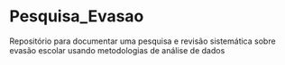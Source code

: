 # Pesquisa_Evasao
Repositório para documentar uma pesquisa e revisão sistemática sobre evasão escolar usando metodologias de análise de dados
